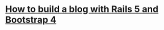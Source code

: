 # [How to build a blog with Rails 5 and Bootstrap 4](https://www.youtube.com/playlist?list=PLjItgYqIzJ9XuCqSsMbolBjLPd-5pA9xj)
